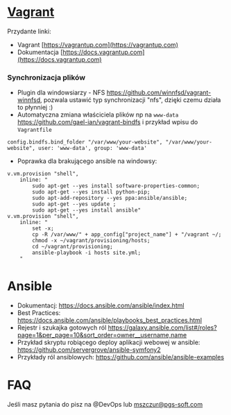 
# [Vagrant](https://vagrantup.com)

Przydante linki:
* Vagrant [https://vagrantup.com](https://vagrantup.com)
* Dokumentacja [https://docs.vagrantup.com](https://docs.vagrantup.com)


### Synchronizacja plików

*  Plugin dla windowsiarzy - NFS https://github.com/winnfsd/vagrant-winnfsd, pozwala ustawić typ synchronizacji "nfs", dzięki czemu działa to płynniej :)
*  Automatyczna zmiana właściciela plików np na ``www-data`` https://github.com/gael-ian/vagrant-bindfs i przykład wpisu do ``Vagrantfile``

```
config.bindfs.bind_folder "/var/www/your-website", "/var/www/your-website", user: 'www-data', group: 'www-data'
```

* Poprawka dla brakującego ansible na windowsy:

```
v.vm.provision "shell",
    inline: "
        sudo apt-get --yes install software-properties-common;
        sudo apt-get --yes install python-pip;
        sudo apt-add-repository --yes ppa:ansible/ansible;
        sudo apt-get --yes update ;
        sudo apt-get --yes install ansible"
v.vm.provision "shell",
    inline: "
        set -x;
        cp -R /var/www/" + app_config["project_name"] + "/vagrant ~/;
        chmod -x ~/vagrant/provisioning/hosts;
        cd ~/vagrant/provisioning;
        ansible-playbook -i hosts site.yml;
    "
```

# Ansible

* Dokumentacj: https://docs.ansible.com/ansible/index.html
* Best Practices: https://docs.ansible.com/ansible/playbooks_best_practices.html
* Rejestr i szukajka gotowych ról https://galaxy.ansible.com/list#/roles?page=1&per_page=10&sort_order=owner__username,name
* Przykład skryptu robiącego deploy aplikacji webowej w ansible: https://github.com/servergrove/ansible-symfony2
* Przykłady ról ansiblowych: https://github.com/ansible/ansible-examples

# FAQ

Jeśli masz pytania do pisz na @DevOps lub mszczur@pgs-soft.com